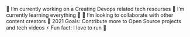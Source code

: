 🔭 I’m currently working on a Creating Devops related tech resourses
🌱 I’m currently learning everything 🤣
👯 I’m looking to collaborate with other content creators
🥅 2021 Goals: Contribute more to Open Source projects and tech videos
⚡ Fun fact: I love to run 🏃
<!---
pankisingh/pankisingh is a ✨ special ✨ repository because its `README.md` (this file) appears on your GitHub profile.
You can click the Preview link to take a look at your changes.
--->
